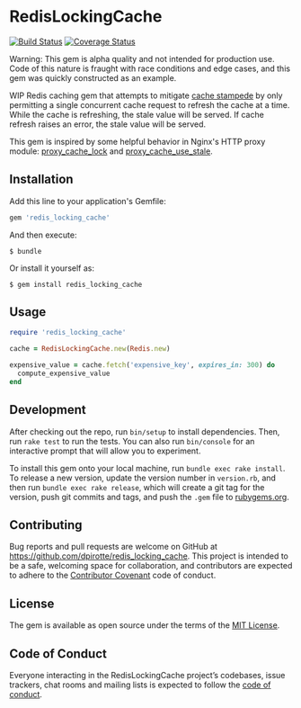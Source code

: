 # RedisLockingCache

[![Build Status](https://travis-ci.org/dpirotte/redis_locking_cache.svg?branch=master)](https://travis-ci.org/dpirotte/redis_locking_cache)
[![Coverage Status](https://coveralls.io/repos/github/dpirotte/redis_locking_cache/badge.svg?branch=master)](https://coveralls.io/github/dpirotte/redis_locking_cache?branch=master)

Warning: This gem is alpha quality and not intended for production use. Code of this nature is fraught with race conditions and edge cases, and this gem was quickly constructed as an example.

WIP Redis caching gem that attempts to mitigate [cache stampede](https://en.wikipedia.org/wiki/Cache_stampede) by only permitting a single concurrent cache request to refresh the cache at a time. While the cache is refreshing, the stale value will be served. If cache refresh raises an error, the stale value will be served.

This gem is inspired by some helpful behavior in Nginx's HTTP proxy module: [proxy_cache_lock](https://nginx.org/en/docs/http/ngx_http_proxy_module.html#proxy_cache_lock) and [proxy_cache_use_stale](https://nginx.org/en/docs/http/ngx_http_proxy_module.html#proxy_cache_use_stale).

## Installation

Add this line to your application's Gemfile:

```ruby
gem 'redis_locking_cache'
```

And then execute:

    $ bundle

Or install it yourself as:

    $ gem install redis_locking_cache

## Usage

```ruby
require 'redis_locking_cache'

cache = RedisLockingCache.new(Redis.new)

expensive_value = cache.fetch('expensive_key', expires_in: 300) do
  compute_expensive_value
end
```

## Development

After checking out the repo, run `bin/setup` to install dependencies. Then, run `rake test` to run the tests. You can also run `bin/console` for an interactive prompt that will allow you to experiment.

To install this gem onto your local machine, run `bundle exec rake install`. To release a new version, update the version number in `version.rb`, and then run `bundle exec rake release`, which will create a git tag for the version, push git commits and tags, and push the `.gem` file to [rubygems.org](https://rubygems.org).

## Contributing

Bug reports and pull requests are welcome on GitHub at https://github.com/dpirotte/redis_locking_cache. This project is intended to be a safe, welcoming space for collaboration, and contributors are expected to adhere to the [Contributor Covenant](http://contributor-covenant.org) code of conduct.

## License

The gem is available as open source under the terms of the [MIT License](http://opensource.org/licenses/MIT).

## Code of Conduct

Everyone interacting in the RedisLockingCache project’s codebases, issue trackers, chat rooms and mailing lists is expected to follow the [code of conduct](https://github.com/dpirotte/redis_locking_cache/blob/master/CODE_OF_CONDUCT.md).
